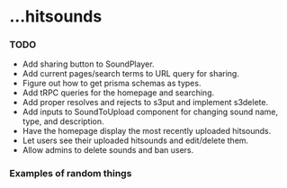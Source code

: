 # ...hitsounds

### TODO

-   Add sharing button to SoundPlayer.
-   Add current pages/search terms to URL query for sharing.
-   Figure out how to get prisma schemas as types.
-   Add tRPC queries for the homepage and searching.
-   Add proper resolves and rejects to s3put and implement s3delete.
-   Add inputs to SoundToUpload component for changing sound name, type, and description.
-   Have the homepage display the most recently uploaded hitsounds.
-   Let users see their uploaded hitsounds and edit/delete them.
-   Allow admins to delete sounds and ban users.

### Examples of random things
